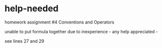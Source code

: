 # help-needed

homework assignment #4 Conventions and Operators

unable to put formula together due to inexperience - any help appreciated - 

see lines 27 and 29 
